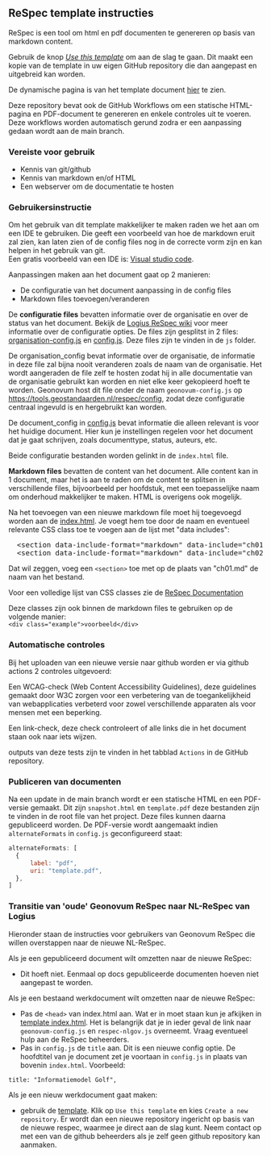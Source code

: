 ## ReSpec template instructies

ReSpec is een tool om html en pdf documenten te genereren op basis van markdown content.

Gebruik de knop [_Use this template_](https://github.com/Geonovum/NL-ReSpec-GN-template/generate) om aan de slag te gaan. Dit maakt een kopie van de template in uw eigen GitHub repository die dan aangepast en uitgebreid kan worden.

De dynamische pagina is van het template document [hier](https://geonovum.github.io/NL-ReSpec-GN-template/) te zien.

Deze repository bevat ook de GitHub Workflows om een statische HTML-pagina en PDF-document te genereren en enkele controles uit te voeren. Deze workflows worden automatisch gerund zodra er een aanpassing gedaan wordt aan de main branch.

### Vereiste voor gebruik
- Kennis van git/github
- Kennis van markdown en/of HTML
- Een webserver om de documentatie te hosten

### Gebruikersinstructie
Om het gebruik van dit template makkelijker te maken raden we het aan om een IDE te gebruiken. Die geeft een voorbeeld van hoe de markdown eruit zal zien, kan laten zien of de config files nog in de correcte vorm zijn en kan helpen in het gebruik van git.  
Een gratis voorbeeld van een IDE is: [Visual studio code](https://code.visualstudio.com/).

Aanpassingen maken aan het document gaat op 2 manieren:
- De configuratie van het document aanpassing in de config files
- Markdown files toevoegen/veranderen

De **configuratie files** bevatten informatie over de organisatie en over 
de status van het document. Bekijk de [Logius ReSpec wiki](https://github.com/Logius-standaarden/respec/wiki) 
voor meer informatie over de configuratie opties. De files zijn gesplitst in 2 files:
[organisation-config.js](js/organisation-config.js) en [config.js](js/config.js).
Deze files zijn te vinden in de `js` folder.

De organisation_config bevat informatie over de organisatie, de informatie in deze file 
zal bijna nooit veranderen zoals de naam van de organisatie. Het wordt aangeraden de file 
zelf te hosten zodat hij in alle documentatie van de organisatie gebruikt kan worden en
niet elke keer gekopieerd hoeft te worden. Geonovum host dit file onder de naam `geonovum-config.js` op https://tools.geostandaarden.nl/respec/config, zodat deze configuratie centraal ingevuld is en hergebruikt kan worden. 

De document_config in [config.js](js/config.js) bevat informatie die alleen relevant is voor het huidige document. Hier kun je instellingen regelen voor het document dat je gaat schrijven, zoals documenttype, status, auteurs, etc. 

Beide configuratie bestanden worden gelinkt in de `index.html` file.

**Markdown files** bevatten de content van het document. Alle content
kan in 1 document, maar het is aan te raden om de content te splitsen
in verschillende files, bijvoorbeeld per hoofdstuk, met een toepasselijke naam om onderhoud 
makkelijker te maken. HTML is overigens ook mogelijk.

Na het toevoegen van een nieuwe markdown file moet hij toegevoegd worden
aan de [index.html](index.html). Je voegt hem toe door de naam en eventueel relevante CSS class 
toe te voegen aan de lijst met "data includes":

<pre>
  &lt;section data-include-format="markdown" data-include="ch01.md" class="informative">&lt;/section>
  &lt;section data-include-format="markdown" data-include="ch02.md">&lt;/section>
</pre>

Dat wil zeggen, voeg een `<section>` toe met op de plaats van "ch01.md" de naam van het bestand. 

Voor een volledige lijst van CSS classes zie de [ReSpec Documentation](https://respec.org/docs/#css-classes)

Deze classes zijn ook binnen de markdown files te gebruiken op de volgende manier:  
```<div class="example">voorbeeld</div>```

### Automatische controles
Bij het uploaden van een nieuwe versie naar github worden er via github actions 2 controles 
uitgevoerd:  

Een WCAG-check (Web Content Accessibility Guidelines), deze guidelines
gemaakt door W3C zorgen voor een verbetering van de toegankelijkheid
van webapplicaties verbeterd voor zowel verschillende apparaten 
als voor mensen met een beperking.

Een link-check, deze check controleert of alle links die in het 
document staan ook naar iets wijzen.

outputs van deze tests zijn te vinden in het tabblad `Actions` in de GitHub repository.

### Publiceren van documenten
Na een update in de main branch wordt er een statische HTML en een PDF-versie gemaakt.
Dit zijn `snapshot.html` en `template.pdf` deze bestanden zijn te vinden in de root file van het project. Deze files kunnen daarna gepubliceerd worden.
De PDF-versie wordt aangemaakt indien `alternateFormats` in `config.js` geconfigureerd staat:
```js
alternateFormats: [
  {
	  label: "pdf",
	  uri: "template.pdf",
  },
]
```

### Transitie van 'oude' Geonovum ReSpec naar NL-ReSpec van Logius

Hieronder staan de instructies voor gebruikers van Geonovum ReSpec die willen overstappen naar de nieuwe NL-ReSpec. 

Als je een gepubliceerd document wilt omzetten naar de nieuwe ReSpec:
- Dit hoeft niet. Eenmaal op docs gepubliceerde documenten hoeven niet aangepast te worden.

Als je een bestaand werkdocument wilt omzetten naar de nieuwe ReSpec:
- Pas de `<head>` van index.html aan. Wat er in moet staan kun je afkijken in [template index.html](https://github.com/Geonovum/NL-ReSpec-GN-template/blob/main/index.html). Het is belangrijk dat je in ieder geval de link naar `geonovum-config.js` en `respec-nlgov.js` overneemt. Vraag eventueel hulp aan de ReSpec beheerders.
- Pas in `config.js` de `title` aan. Dit is een nieuwe config optie. De hoofdtitel van je document zet je voortaan in `config.js` in plaats van bovenin `index.html`. Voorbeeld: 

`title: "Informatiemodel Golf",`

Als je een nieuw werkdocument gaat maken: 
- gebruik de [template](https://github.com/Geonovum/NL-ReSpec-GN-template). Klik op `Use this template` en kies `Create a new repository`. Er wordt dan een nieuwe repository ingericht op basis van de nieuwe respec, waarmee je direct aan de slag kunt. Neem contact op met een van de github beheerders als je zelf geen github repository kan aanmaken. 
